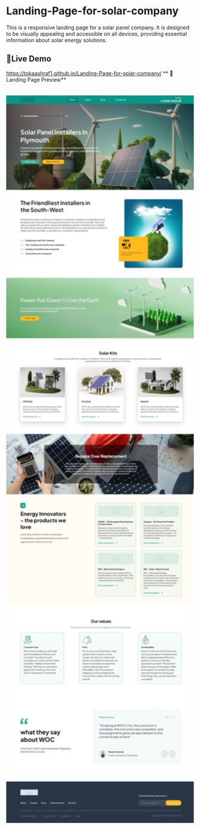 # Landing-Page-for-solar-company
This is a responsive landing page for a solar panel company. It is designed to be visually appealing and accessible on all devices, providing essential information about solar energy solutions.
## 🔗Live Demo
https://tokaashraf1.github.io/Landing-Page-for-solar-company/
** 🚀 Landing Page Preview**
<br>
<br>
<br>
<img src="img/preview.jpeg" alt="img" width="700" />
